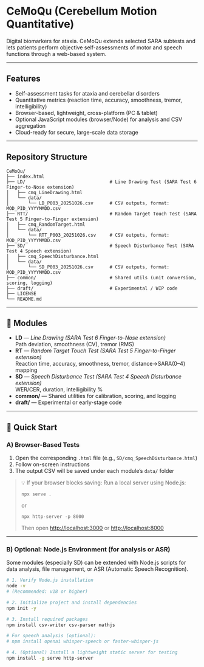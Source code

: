 # CeMoQu (Cerebellum Motion Quantitative)

Digital biomarkers for ataxia. CeMoQu extends selected SARA subtests and lets patients perform objective self-assessments of motor and speech functions through a web-based system.

---

## Features
- Self-assessment tasks for ataxia and cerebellar disorders
- Quantitative metrics (reaction time, accuracy, smoothness, tremor, intelligibility)
- Browser-based, lightweight, cross-platform (PC & tablet)
- Optional JavaScript modules (browser/Node) for analysis and CSV aggregation
- Cloud-ready for secure, large-scale data storage

---

## Repository Structure

```text
CeMoQu/
├── index.html
├── LD/                               # Line Drawing Test (SARA Test 6 Finger-to-Nose extension)
│   ├── cmq_LineDrawing.html
│   └── data/
│       └── LD_P003_20251026.csv      # CSV outputs, format: MOD_PID_YYYYMMDD.csv
├── RTT/                              # Random Target Touch Test (SARA Test 5 Finger-to-Finger extension)
│   ├── cmq_RandomTarget.html
│   └── data/
│       └── RTT_P003_20251026.csv     # CSV outputs, format: MOD_PID_YYYYMMDD.csv
├── SD/                               # Speech Disturbance Test (SARA Test 4 Speech extension)
│   ├── cmq_SpeechDisturbance.html
│   └── data/
│       └── SD_P003_20251026.csv      # CSV outputs, format: MOD_PID_YYYYMMDD.csv
├── common/                           # Shared utils (unit conversion, scoring, logging)
├── draft/                            # Experimental / WIP code
├── LICENSE
└── README.md
```
---

## 🧩 Modules
- **LD** — *Line Drawing (SARA Test 6 Finger-to-Nose extension)*  
  Path deviation, smoothness (CV), tremor (RMS)
- **RT** — *Random Target Touch Test (SARA Test 5 Finger-to-Finger extension)*  
  Reaction time, accuracy, smoothness, tremor, distance→SARA(0–4) mapping
- **SD** — *Speech Disturbance Test (SARA Test 4 Speech Disturbance extension)*  
  WER/CER, duration, intelligibility %
- **common/** — Shared utilities for calibration, scoring, and logging
- **draft/** — Experimental or early-stage code

---

## 🚀 Quick Start

### A) Browser-Based Tests
1. Open the corresponding `.html` file (e.g., `SD/cmq_SpeechDisturbance.html`)
2. Follow on-screen instructions  
3. The output CSV will be saved under each module’s `data/` folder

>💡 If your browser blocks saving:
> Run a local server using Node.js:
> ```
> npx serve .
> ```
> or
> ```
> npx http-server -p 8000
> ```
> Then open [http://localhost:3000](http://localhost:3000) or [http://localhost:8000](http://localhost:8000)

---

### B) Optional: Node.js Environment (for analysis or ASR)
Some modules (especially SD) can be extended with Node.js scripts for data analysis, file management, or ASR (Automatic Speech Recognition).

```bash
# 1. Verify Node.js installation
node -v
# (Recommended: v18 or higher)

# 2. Initialize project and install dependencies
npm init -y

# 3. Install required packages
npm install csv-writer csv-parser mathjs

# For speech analysis (optional):
# npm install openai whisper-speech or faster-whisper-js

# 4. (Optional) Install a lightweight static server for testing
npm install -g serve http-server

